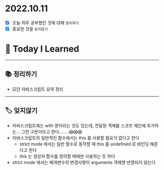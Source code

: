 # 2022.10.11

- [x]  오늘 하루 공부했던 것에 대해 `정리하기`
- [x]  중요한 것을 `잊지않기`

# 🚩 Today I Learned

---

## 📚 정리하기

- 모던 자바스크립트 요약 정리

---

## 🏷 잊지않기

- 자바스크립트에는 with 문이라는 것도 있는데, 전달된 객체를 스코프 체인에 추가하는… 그런 구문이라고 한다……. 😱😱😱
- 자바스크립트의 일반적인 함수에서는 this 를 사용할 필요가 없다고 한다
    - strict mode 에서는 일반 함수로 동작할 때 this 를 undefined 로 바인딩 해준다고 한다
    - this 는 생성자 함수를 정의할 때에만 사용하는 듯 하다
- strict mode 에서는 매개변수의 변경사항이 arguments 객체엔 반영되지 않는다